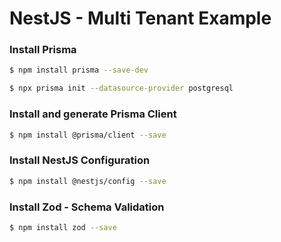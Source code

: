 # NestJS - Multi Tenant Example

### Install Prisma

```bash
$ npm install prisma --save-dev 
```

```bash
$ npx prisma init --datasource-provider postgresql
```

### Install and generate Prisma Client

```bash
$ npm install @prisma/client --save
```

### Install NestJS Configuration

```bash
$ npm install @nestjs/config --save
```

### Install Zod - Schema Validation

```bash
$ npm install zod --save
```